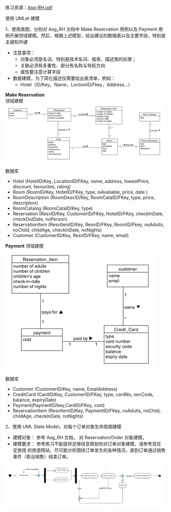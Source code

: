 
练习资源：[Asg-RH.pdf](https://sysu-swsad.github.io/swad-guide/material/Asg_RH.pdf)

使用 UMLet 建模

1、使用类图，分别对 Asg_RH 文档中 Make Reservation 用例以及 Payment 用例开展领域建模。然后，根据上述模型，给出建议的数据表以及主要字段，特别是主键和外键  
- 注意事项：
  - 对象必须是名词、特别是技术名词、报表、描述类的处理；
  - 关联必须有多重性、部分有名称与导航方向
  - 属性要注意计算字段
- 数据建模，为了简化描述仅需要给出表清单，例如：
  - Hotel（ID/Key，Name，LoctionID/Fkey，Address…）
 
 **Make Reservation**  
 领域建模  
 ![MakeReservation](ReserveHotel_ex.png)  
 
 数据库  

- Hotel (HotelID/Key, LocationID/FKey, name, address, lowestPrice, discount, favourites, rating)  
- Room (RoomID/Key, HotelID/FKey, type, isAvaliable, price, date )
- RoomDescription (RoomDescID/Key, RoomCataID/FKey, type, price, description)
- RoomCatalog (RoomCataID/Key, type)
- Reservation (ResvID/Key, CustomerID/FKey, HotelID/FKey, checkInDate, checkOutDate, noPerson)
- ReservationItem (ResvItemID/Key, ResvID/FKey, RoomID/Fkey, noAdults, noChild, childAge, checkInDate, noNights)
- Customer (CustomerID/Key, ResvID/FKey, name, email)
 
 
 **Payment**
 领域建模  
 ![Payment](Payments_ex.png)  
 
 数据库  
- Customer (CustomerID/Key, name, EmailAddress)
- CreditCard (CardID/Key, CustomerID/FKey, type, cardNo, secCode, balance, expiryDate)
- Payment(PaymentID/key,CardID/FKey, cost)
- ReservationItem (ResvItemID/Key, PaymentID/FKey, noAdults, noChild, childAge, checkInDate, noNights)

2、使用 UML State Model，对每个订单对象生命周期建模
- 建模对象： 参考 Asg_RH 文档， 对 Reservation/Order 对象建模。
- 建模要求： 参考练习不能提供足够信息帮助你对订单对象建模，请参考现在 定旅馆 的旅游网站，尽可能分析围绕订单发生的各种情况，直到订单通过销售事件（柜台销售）结束订单。

![Reserve2](Reserve2.png)
